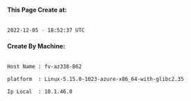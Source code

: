 
   
#### This Page Create at:

```bash

2022-12-05 - 18:52:37 UTC

```

#### Create By Machine:

```bash

Host Name : fv-az338-862

platform  : Linux-5.15.0-1023-azure-x86_64-with-glibc2.35

Ip Local  : 10.1.46.0

```

